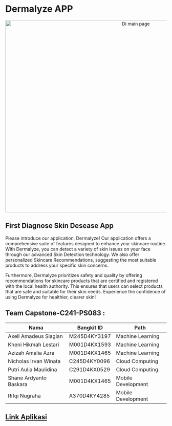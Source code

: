 # Dermalyze APP


<p align="center">
  <img src="https://raw.githubusercontent.com/irvanwn/Dermalyze/main/DisplayImage.jpg" alt="Di main page" width="800" height = "600"/><br>
</p>

## First Diagnose Skin Desease App
Please introduce our application, Dermalyze! Our application offers a comprehensive suite of features designed to enhance your skincare routine. With Dermalyze, you can detect a variety of skin issues on your face through our advanced Skin Detection technology. We also offer personalized Skincare Recommendations, suggesting the most suitable products to address your specific skin concerns.

Furthermore, Dermalyze prioritizes safety and quality by offering recommendations for skincare products that are certified and registered with the local health authority. This ensures that users can select products that are safe and suitable for their skin needs. Experience the confidence of using Dermalyze for healthier, clearer skin!




## Team Capstone-C241-PS083 :

| Nama                   | Bangkit ID   | Path               |
|------------------------|--------------|--------------------|
| Axell Amadeus Siagian  | M245D4KY3197 | Machine Learning   |
| Kheni Hikmah Lestari   | M001D4KX1593 | Machine Learning   |
| Azizah Amalia Azra     | M001D4KX1465 | Machine Learning   |
| Nicholas Irvan Winata  | C245D4KY0096 | Cloud Computing    |
| Putri Aulia Maulidina  | C291D4KX0529 | Cloud Computing    |
| Shane Ardyanto Baskara | M001D4KX1465 | Mobile Development |
| Rifqi Nugraha          | A370D4KY4285 | Mobile Development |

## [Link Aplikasi](https://drive.google.com/drive/folders/1Vtp5cEkYJhp_clbiivWnEjIuCXio19hm?usp=drive_link)
